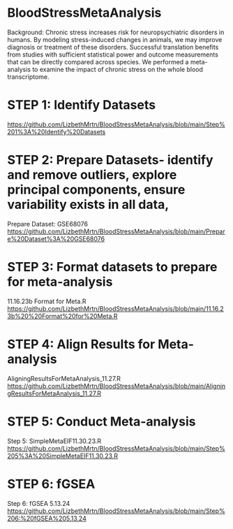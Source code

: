 # BloodStressMetaAnalysis
Background: Chronic stress increases risk for neuropsychiatric disorders in humans. By modeling stress-induced changes in animals, we may improve diagnosis or treatment of these disorders. Successful translation benefits from studies with sufficient statistical power and outcome measurements that can be directly compared across species. We performed a meta-analysis to examine the impact of chronic stress on the whole blood transcriptome.


# STEP 1: Identify Datasets 
https://github.com/LizbethMrtn/BloodStressMetaAnalysis/blob/main/Step%201%3A%20Identify%20Datasets

# STEP 2: Prepare Datasets- identify and remove outliers, explore principal components, ensure variability exists in all data, 
Prepare Dataset: GSE68076
https://github.com/LizbethMrtn/BloodStressMetaAnalysis/blob/main/Prepare%20Dataset%3A%20GSE68076

# STEP 3: Format datasets to prepare for meta-analysis
11.16.23b  Format for Meta.R
https://github.com/LizbethMrtn/BloodStressMetaAnalysis/blob/main/11.16.23b%20%20Format%20for%20Meta.R

# STEP 4: Align Results for Meta-analysis
AligningResultsForMetaAnalysis_11.27.R
https://github.com/LizbethMrtn/BloodStressMetaAnalysis/blob/main/AligningResultsForMetaAnalysis_11.27.R

# STEP 5: Conduct Meta-analysis
Step 5: SimpleMetaEIF11.30.23.R
https://github.com/LizbethMrtn/BloodStressMetaAnalysis/blob/main/Step%205%3A%20SimpleMetaEIF11.30.23.R

# STEP 6: fGSEA
Step 6: fGSEA 5.13.24
https://github.com/LizbethMrtn/BloodStressMetaAnalysis/blob/main/Step%206:%20fGSEA%205.13.24
